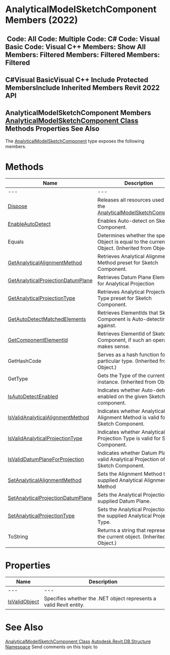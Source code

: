 # AnalyticalModelSketchComponent Members (2022)

﻿
 Code: All Code: Multiple Code: C# Code: Visual Basic Code: Visual C++  Members: Show All Members: Filtered Members: Filtered Members: Filtered   
---  
C#Visual BasicVisual C++
Include Protected MembersInclude Inherited Members
Revit 2022 API  
---  
AnalyticalModelSketchComponent Members  
[AnalyticalModelSketchComponent Class](f73ce380-46d4-2bfa-84b2-33e67ea77afd.md "AnalyticalModelSketchComponent Class") Methods Properties See Also  
---  
The [AnalyticalModelSketchComponent](f73ce380-46d4-2bfa-84b2-33e67ea77afd.md "AnalyticalModelSketchComponent Class") type exposes the following members.
# Methods
| Name | Description |
| --- | --- |
| --- | --- | --- |
| [Dispose](76477ce7-02a3-41df-c055-195aecea5e37.md "Dispose Method") | Releases all resources used by the [AnalyticalModelSketchComponent](f73ce380-46d4-2bfa-84b2-33e67ea77afd.md "AnalyticalModelSketchComponent Class") |
| [EnableAutoDetect](89abc1dc-7409-fb42-ec34-6984af36c0bf.md "EnableAutoDetect Method") | Enables Auto-detect on Sketch Component. |
| Equals | Determines whether the specified Object is equal to the current Object. (Inherited from Object.) |
| [GetAnalyticalAlignmentMethod](53e177e3-0388-a526-a083-4d3010b9c6c5.md "GetAnalyticalAlignmentMethod Method") | Retrieves Analytical Alignment Method preset for Sketch Component. |
| [GetAnalyticalProjectionDatumPlane](67f09d1e-965f-b4d3-d658-63a0907e45f9.md "GetAnalyticalProjectionDatumPlane Method") | Retrieves Datum Plane ElementId for Analytical Projection |
| [GetAnalyticalProjectionType](06f7dcb8-dc6c-d627-2aeb-e851d77b1c2b.md "GetAnalyticalProjectionType Method") | Retrieves Analytical Projection Type preset for Sketch Component. |
| [GetAutoDetectMatchedElements](7720df79-84cb-c1e0-308c-06b8c1e378b7.md "GetAutoDetectMatchedElements Method") | Retrieves ElementIds that Sketch Component is Auto-detecting against. |
| [GetComponentElementId](8ab9f6ca-1029-71e7-a4d2-998a3293c8ed.md "GetComponentElementId Method") | Retrieves ElementId of Sketch Component, if such an operation makes sense. |
| GetHashCode | Serves as a hash function for a particular type.  (Inherited from Object.) |
| GetType | Gets the Type of the current instance. (Inherited from Object.) |
| [IsAutoDetectEnabled](6d23915e-119f-740a-3ab2-d207ca3a88bf.md "IsAutoDetectEnabled Method") | Indicates whether Auto-detect is enabled on the given Sketch component. |
| [IsValidAnalyticalAlignmentMethod](886597d7-5421-e258-16e0-2986fd3b03ab.md "IsValidAnalyticalAlignmentMethod Method") | Indicates whether Analytical Alignment Method is valid for Sketch Component. |
| [IsValidAnalyticalProjectionType](0649972f-dccf-a91e-7b6a-1bb1d6c9557c.md "IsValidAnalyticalProjectionType Method") | Indicates whether Analytical Projection Type is valid for Sketch Component. |
| [IsValidDatumPlaneForProjection](f7755b1a-e8b6-055d-b264-b41691c0c463.md "IsValidDatumPlaneForProjection Method") | Indicates whether Datum Plane is valid Analytical Projection of Sketch Component. |
| [SetAnalyticalAlignmentMethod](8686d768-4e9b-73e4-04e7-b81cc8baff8d.md "SetAnalyticalAlignmentMethod Method") | Sets the Alignment Method to the supplied Analytical Alignment Method |
| [SetAnalyticalProjectionDatumPlane](0967e3b1-7efb-e61b-2098-d76ffde337f6.md "SetAnalyticalProjectionDatumPlane Method") | Sets the Analytical Projection to supplied Datum Plane. |
| [SetAnalyticalProjectionType](b2aea965-2b04-5830-fc9f-a83661268b6d.md "SetAnalyticalProjectionType Method") | Sets the Analytical Projection to the supplied Analytical Projection Type. |
| ToString | Returns a string that represents the current object. (Inherited from Object.) |

# Properties
| Name | Description |
| --- | --- |
| --- | --- | --- |
| [IsValidObject](123b29ca-2d45-d616-85de-0d896ddd2ac7.md "IsValidObject Property") | Specifies whether the .NET object represents a valid Revit entity. |

# See Also
[AnalyticalModelSketchComponent Class](f73ce380-46d4-2bfa-84b2-33e67ea77afd.md "AnalyticalModelSketchComponent Class")
[Autodesk.Revit.DB.Structure Namespace](d586b341-f687-9d90-e96d-255806b7d4fc.md "Autodesk.Revit.DB.Structure Namespace")
Send comments on this topic to 